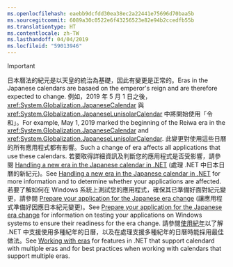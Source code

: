 ```yaml
---
ms.openlocfilehash: eaebb9dcfdd30ea38ec2a22441e75696d70baa5b
ms.sourcegitcommit: 6089a30c0522e6f43256523e82e94b2ccedfb55b
ms.translationtype: HT
ms.contentlocale: zh-TW
ms.lasthandoff: 04/04/2019
ms.locfileid: "59013946"
---
```


> [!IMPORTANT]
>  <span data-ttu-id="14fe0-101">日本曆法的紀元是以天皇的統治為基礎，因此有變更是正常的。</span><span class="sxs-lookup"><span data-stu-id="14fe0-101">Eras in the Japanese calendars are basaed on the emperor's reign and are therefore expected to change.</span></span> <span data-ttu-id="14fe0-102">例如，2019 年 5 月 1 日之後，<xref:System.Globalization.JapaneseCalendar> 與 <xref:System.Globalization.JapaneseLunisolarCalendar> 中將開始使用「令和」。</span><span class="sxs-lookup"><span data-stu-id="14fe0-102">For example, May 1, 2019 marked the beginning of the Reiwa era in the <xref:System.Globalization.JapaneseCalendar> and <xref:System.Globalization.JapaneseLunisolarCalendar>.</span></span> <span data-ttu-id="14fe0-103">此變更對使用這些日曆的所有應用程式都有影響。</span><span class="sxs-lookup"><span data-stu-id="14fe0-103">Such a change of era affects all applications that use these calendars.</span></span> <span data-ttu-id="14fe0-104">若要取得詳細資訊及判斷您的應用程式是否受影響，請參閱 [Handling a new era in the Japanese calendar in .NET](https://devblogs.microsoft.com/dotnet/handling-a-new-era-in-the-japanese-calendar-in-net/) (處理 .NET 中日本日曆的新紀元)。</span><span class="sxs-lookup"><span data-stu-id="14fe0-104">See [Handling a new era in the Japanese calendar in .NET](https://devblogs.microsoft.com/dotnet/handling-a-new-era-in-the-japanese-calendar-in-net/) for more information and to determine whether your applications are affected.</span></span> <span data-ttu-id="14fe0-105">若要了解如何在 Windows 系統上測試您的應用程式，確保其已準備好面對紀元變更，請參閱 [Prepare your application for the Japanese era change](/windows/uwp/design/globalizing/japanese-era-change) (讓應用程式準備好因應日本紀元變更)。</span><span class="sxs-lookup"><span data-stu-id="14fe0-105">See [Prepare your application for the Japanese era change](/windows/uwp/design/globalizing/japanese-era-change) for information on testing your applications on Windows systems to ensure their readiness for the era change.</span></span> <span data-ttu-id="14fe0-106">請參閱[使用紀年](~/docs/standard/datetime/working-with-calendars.md#working-with-eras)以了解 .NET 中支援使用多種紀年的日曆，以及在處理支援多種紀年的日曆時能採用最佳做法。</span><span class="sxs-lookup"><span data-stu-id="14fe0-106">See [Working with eras](~/docs/standard/datetime/working-with-calendars.md#working-with-eras) for features in .NET that support calendard with multiple eras and for best practices when working with calendars that support multiple eras.</span></span>
